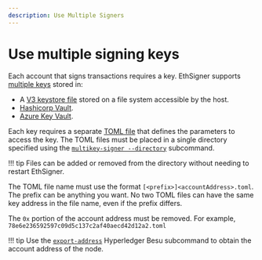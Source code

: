 ```yaml
---
description: Use Multiple Signers
---
```


# Use multiple signing keys

Each account that signs transactions requires a key. EthSigner supports
[multiple keys](../Tutorials/Multifile.md) stored in:

* A [V3 keystore file](../Tutorials/Multifile.md##create-password-and-key-files)
  stored on a file system accessible by the host.
* [Hashicorp Vault](../HowTo/Store-Keys/Use-Hashicorp.md).
* [Azure Key Vault](../HowTo/Store-Keys/Use-Azure.md).

Each key requires a separate [TOML file](../Reference/Multikey-Parameters.md) that defines
the parameters to access the key. The TOML files must be placed in a single
directory specified using the [`multikey-signer --directory`](../Reference/CLI/CLI-Syntax.md#multikey-options) subcommand.

!!! tip
    Files can be added or removed from the directory without needing to
    restart EthSigner.

The TOML file name must use the format `[<prefix>]<accountAddress>.toml`. The
prefix can be anything you want. No two TOML files can have the same key address
in the file name, even if the prefix differs.

The `0x` portion of the account address must be removed.
For example, `78e6e236592597c09d5c137c2af40aecd42d12a2.toml`

!!! tip
    Use the [`export-address`](https://besu.hyperledger.org/en/latest/Reference/CLI/CLI-Subcommands/#export-address)
    Hyperledger Besu subcommand to obtain the account address of the node.
